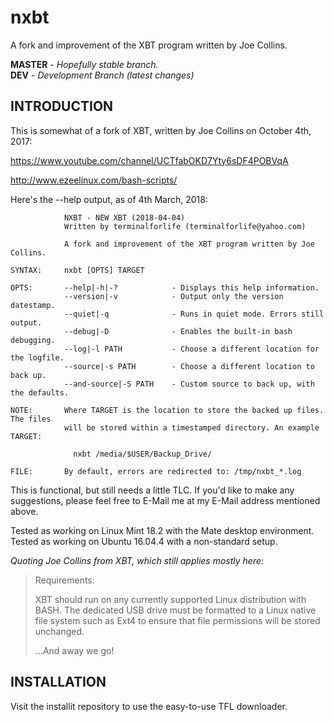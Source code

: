 # nxbt
A fork and improvement of the XBT program written by Joe Collins.

**MASTER** - _Hopefully stable branch._\
**DEV** - _Development Branch (latest changes)_

## INTRODUCTION

This is somewhat of a fork of XBT, written by Joe Collins on October 4th, 2017:

https://www.youtube.com/channel/UCTfabOKD7Yty6sDF4POBVqA

http://www.ezeelinux.com/bash-scripts/

Here's the --help output, as of 4th March, 2018:

```
            NXBT - NEW XBT (2018-04-04)
            Written by terminalforlife (terminalforlife@yahoo.com)

            A fork and improvement of the XBT program written by Joe Collins.

SYNTAX:     nxbt [OPTS] TARGET

OPTS:       --help|-h|-?            - Displays this help information.
            --version|-v            - Output only the version datestamp.
            --quiet|-q              - Runs in quiet mode. Errors still output.
            --debug|-D              - Enables the built-in bash debugging.
            --log|-l PATH           - Choose a different location for the logfile.
            --source|-s PATH        - Choose a different location to back up.
            --and-source|-S PATH    - Custom source to back up, with the defaults.

NOTE:       Where TARGET is the location to store the backed up files. The files
            will be stored within a timestamped directory. An example TARGET:

              nxbt /media/$USER/Backup_Drive/

FILE:       By default, errors are redirected to: /tmp/nxbt_*.log
```

This is functional, but still needs a little TLC. If you'd like to make any suggestions, please feel free to E-Mail me at my E-Mail address mentioned above.

Tested as working on Linux Mint 18.2 with the Mate desktop environment.
Tested as working on Ubuntu 16.04.4 with a non-standard setup.

*Quoting Joe Collins from XBT, which still applies mostly here:*
> Requirements:
>
> XBT should run on any currently supported Linux distribution with BASH. The dedicated USB drive must be formatted to a Linux native file system such as Ext4 to ensure that file permissions will be stored unchanged.
>
> …And away we go!

## INSTALLATION

Visit the installit repository to use the easy-to-use TFL downloader.
